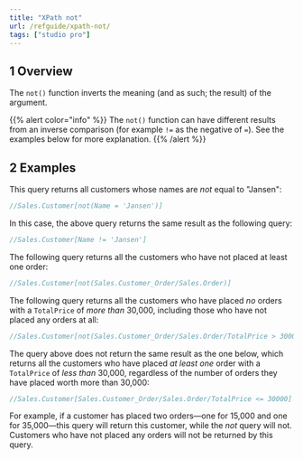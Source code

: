```yaml
---
title: "XPath not"
url: /refguide/xpath-not/
tags: ["studio pro"]
---
```


## 1 Overview

The `not()` function inverts the meaning (and as such; the result) of the argument.

{{% alert color="info" %}}
The `not()` function can have different results from an inverse comparison (for example `!=` as the negative of `=`). See the examples below for more explanation.
{{% /alert %}}

## 2 Examples

This query returns all customers whose names are *not* equal to "Jansen":

```java {linenos=false}
//Sales.Customer[not(Name = 'Jansen')]
```

In this case, the above query returns the same result as the following query:

```java {linenos=false}
//Sales.Customer[Name != 'Jansen']
```

The following query returns all the customers who have not placed at least one order:

```java {linenos=false}
//Sales.Customer[not(Sales.Customer_Order/Sales.Order)]
```

The following query returns all the customers who have placed *no* orders with a `TotalPrice` of *more than* 30,000, including those who have not placed any orders at all:

```java {linenos=false}
//Sales.Customer[not(Sales.Customer_Order/Sales.Order/TotalPrice > 30000)]
```

The query above does not return the same result as the one below, which returns all the customers who have placed *at least one* order with a `TotalPrice` of *less than* 30,000, regardless of the number of orders they have placed worth more than 30,000:

```java {linenos=false}
//Sales.Customer[Sales.Customer_Order/Sales.Order/TotalPrice <= 30000]
```

For example, if a customer has placed two orders—one for 15,000 and one for 35,000—this query will return this customer, while the *not* query will not. Customers who have not placed any orders will not be returned by this query.
